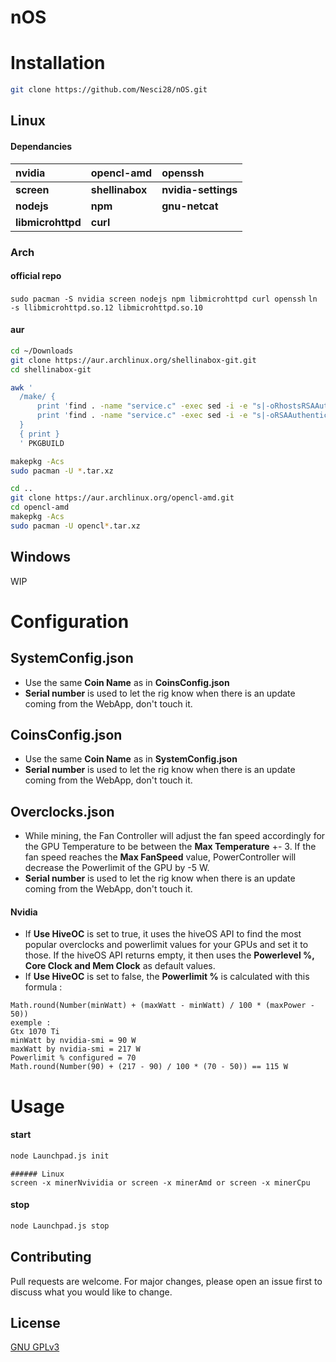 # nOS

# Installation

```bash 
git clone https://github.com/Nesci28/nOS.git
```

## Linux

#### Dependancies
| nvidia        	| opencl-amd  	        | openssh 	          |
|:---------------	|:-------------	        |:---------	          |
| __screen__        	| __shellinabox__ 	| __nvidia-settings__	|
| __nodejs__        	| __npm__         	| __gnu-netcat__      |
| __libmicrohttpd__ 	| __curl__        	|         	          |


### Arch
#### official repo
``sudo pacman -S nvidia screen nodejs npm libmicrohttpd curl openssh``
``ln -s llibmicrohttpd.so.12 libmicrohttpd.so.10``

#### aur
```bash
cd ~/Downloads
git clone https://aur.archlinux.org/shellinabox-git.git
cd shellinabox-git

awk '
  /make/ {
      print 'find . -name "service.c" -exec sed -i -e "s|-oRhostsRSAAuthentication=no||g" {} \;'
      print 'find . -name "service.c" -exec sed -i -e "s|-oRSAAuthentication=no||g" {} \;'
  }
  { print }
  ' PKGBUILD

makepkg -Acs
sudo pacman -U *.tar.xz

cd ..
git clone https://aur.archlinux.org/opencl-amd.git
cd opencl-amd
makepkg -Acs
sudo pacman -U opencl*.tar.xz
```

## Windows
WIP


# Configuration
## SystemConfig.json
- Use the same __Coin Name__ as in __CoinsConfig.json__
- __Serial number__ is used to let the rig know when there is an update coming from the WebApp, don't touch it.

## CoinsConfig.json
- Use the same __Coin Name__ as in __SystemConfig.json__
- __Serial number__ is used to let the rig know when there is an update coming from the WebApp, don't touch it.

## Overclocks.json
- While mining, the Fan Controller will adjust the fan speed accordingly for the GPU Temperature to be between the __Max Temperature__ +- 3.  If the fan speed reaches the __Max FanSpeed__ value, PowerController will decrease the Powerlimit of the GPU by -5 W.
- __Serial number__ is used to let the rig know when there is an update coming from the WebApp, don't touch it.

#### Nvidia
- If __Use HiveOC__ is set to true, it uses the hiveOS API to find the most popular overclocks and powerlimit values for your GPUs and set it to those.  If the hiveOS API returns empty, it then uses the __Powerlevel %, Core Clock and Mem Clock__ as default values.
- If __Use HiveOC__ is set to false, the __Powerlimit %__ is calculated with this formula :


```
Math.round(Number(minWatt) + (maxWatt - minWatt) / 100 * (maxPower - 50))
exemple :
Gtx 1070 Ti 
minWatt by nvidia-smi = 90 W
maxWatt by nvidia-smi = 217 W
Powerlimit % configured = 70
Math.round(Number(90) + (217 - 90) / 100 * (70 - 50)) == 115 W
```
# Usage

#### start
```bash
node Launchpad.js init
```
```
###### Linux
screen -x minerNvividia or screen -x minerAmd or screen -x minerCpu
```
#### stop
```bash
node Launchpad.js stop
```

## Contributing
Pull requests are welcome. For major changes, please open an issue first to discuss what you would like to change.

## License
[GNU GPLv3](https://choosealicense.com/licenses/gpl-3.0/)
